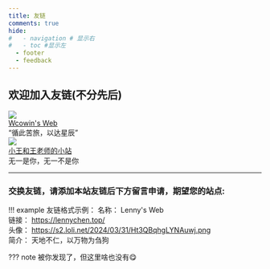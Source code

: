 ```yaml
---
title: 友链
comments: true
hide:
#   - navigation # 显示右
#   - toc #显示左
  - footer
  - feedback
---
```

<div class="markdown-content">
    <h2>欢迎加入友链(不分先后)</h2>
</div>



  <div class="links-content"> 
   <div class="link-navigation"> 
    <div class="card"> 
     <img class="ava" src="https://s2.loli.net/2024/02/01/gaE47y5fKM6kosV.png" /> 
     <div class="card-header"> 
      <div> 
       <a href="https://wcowin.work/ " target="_blank">Wcowin's Web</a> 
      </div> 
      <div class="info">
       “循此苦旅，以达星辰”
      </div> 
     </div> 
    </div>
   <div class="card"> 
     <img class="ava" src="https://s2.loli.net/2024/02/07/S8GYheTZmCU96HK.png" /> 
     <div class="card-header"> 
      <div> 
       <a href="https://wcowin.work/WH-WKW/" target="_blank">小王和王老师的小站</a> 
      </div> 
      <div class="info">
        无一是你，无一不是你
      </div> 
     </div> 
    </div> 

<HR style="FILTER: progid:DXImageTransform.Microsoft.Shadow(color:#608DBD,direction:145,strength:15)" width="100%" color=#608DBD SIZE=1>

<div class="markdown-content">
    <h3>交换友链，请添加本站友链后下方留言申请，期望您的站点:</h3>
</div>

!!! example
  友链格式示例：
  名称： Lenny's Web  
  链接： https://lennychen.top/  
  头像： https://s2.loli.net/2024/03/31/Ht3QBqhgLYNAuwj.png  
  简介： 天地不仁，以万物为刍狗

??? note
  被你发现了，但这里啥也没有😋
